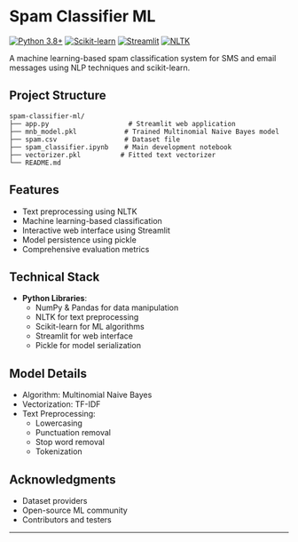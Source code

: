 # Spam Classifier ML

[![Python 3.8+](https://img.shields.io/badge/Python-3.8+-blue.svg)](https://www.python.org/)
[![Scikit-learn](https://img.shields.io/badge/Scikit--learn-Latest-orange.svg)](https://scikit-learn.org/)
[![Streamlit](https://img.shields.io/badge/Streamlit-Latest-red.svg)](https://streamlit.io/)
[![NLTK](https://img.shields.io/badge/NLTK-Latest-green.svg)](https://www.nltk.org/)

A machine learning-based spam classification system for SMS and email messages using NLP techniques and scikit-learn.

## Project Structure
```
spam-classifier-ml/
├── app.py                    # Streamlit web application
├── mnb_model.pkl            # Trained Multinomial Naive Bayes model
├── spam.csv                 # Dataset file
├── spam_classifier.ipynb    # Main development notebook
├── vectorizer.pkl          # Fitted text vectorizer
└── README.md
```

## Features

- Text preprocessing using NLTK
- Machine learning-based classification
- Interactive web interface using Streamlit
- Model persistence using pickle
- Comprehensive evaluation metrics

## Technical Stack

- **Python Libraries**:
  - NumPy & Pandas for data manipulation
  - NLTK for text preprocessing
  - Scikit-learn for ML algorithms
  - Streamlit for web interface
  - Pickle for model serialization

## Model Details

- Algorithm: Multinomial Naive Bayes
- Vectorization: TF-IDF
- Text Preprocessing:
  - Lowercasing
  - Punctuation removal
  - Stop word removal
  - Tokenization

## Acknowledgments

- Dataset providers
- Open-source ML community
- Contributors and testers

---
